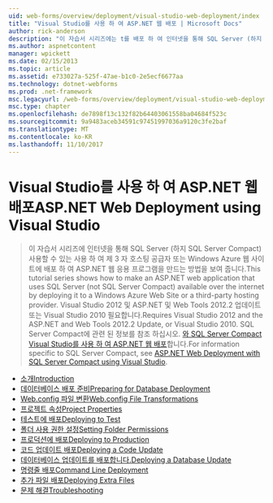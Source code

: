 ```yaml
---
uid: web-forms/overview/deployment/visual-studio-web-deployment/index
title: "Visual Studio를 사용 하 여 ASP.NET 웹 배포 | Microsoft Docs"
author: rick-anderson
description: "이 자습서 시리즈에는 t를 배포 하 여 인터넷을 통해 SQL Server (하지 SQL Server Compact) 사용할 수 있는 사용 하 여 ASP.NET 웹 응용 프로그램을 만드는 방법을 보여 줍니다 중..."
ms.author: aspnetcontent
manager: wpickett
ms.date: 02/15/2013
ms.topic: article
ms.assetid: e733027a-525f-47ae-b1c0-2e5ecf6677aa
ms.technology: dotnet-webforms
ms.prod: .net-framework
msc.legacyurl: /web-forms/overview/deployment/visual-studio-web-deployment
msc.type: chapter
ms.openlocfilehash: de7898f13c132f82b64403061558ba04684f523c
ms.sourcegitcommit: 9a9483aceb34591c97451997036a9120c3fe2baf
ms.translationtype: MT
ms.contentlocale: ko-KR
ms.lasthandoff: 11/10/2017
---
```

<a name="aspnet-web-deployment-using-visual-studio"></a><span data-ttu-id="228a2-103">Visual Studio를 사용 하 여 ASP.NET 웹 배포</span><span class="sxs-lookup"><span data-stu-id="228a2-103">ASP.NET Web Deployment using Visual Studio</span></span>
====================
> <span data-ttu-id="228a2-104">이 자습서 시리즈에 인터넷을 통해 SQL Server (하지 SQL Server Compact) 사용할 수 있는 사용 하 여 제 3 자 호스팅 공급자 또는 Windows Azure 웹 사이트에 배포 하 여 ASP.NET 웹 응용 프로그램을 만드는 방법을 보여 줍니다.</span><span class="sxs-lookup"><span data-stu-id="228a2-104">This tutorial series shows how to make an ASP.NET web application that uses SQL Server (not SQL Server Compact) available over the internet by deploying it to a Windows Azure Web Site or a third-party hosting provider.</span></span> <span data-ttu-id="228a2-105">Visual Studio 2012 및 ASP.NET 및 Web Tools 2012.2 업데이트 또는 Visual Studio 2010 필요합니다.</span><span class="sxs-lookup"><span data-stu-id="228a2-105">Requires Visual Studio 2012 and the ASP.NET and Web Tools 2012.2 Update, or Visual Studio 2010.</span></span> <span data-ttu-id="228a2-106">SQL Server Compact에 관련 된 정보를 참조 하십시오. [와 SQL Server Compact Visual Studio를 사용 하 여 ASP.NET 웹 배포](../../older-versions-getting-started/deployment-to-a-hosting-provider/deployment-to-a-hosting-provider-introduction-1-of-12.md)합니다.</span><span class="sxs-lookup"><span data-stu-id="228a2-106">For information specific to SQL Server Compact, see [ASP.NET Web Deployment with SQL Server Compact using Visual Studio](../../older-versions-getting-started/deployment-to-a-hosting-provider/deployment-to-a-hosting-provider-introduction-1-of-12.md).</span></span>


- [<span data-ttu-id="228a2-107">소개</span><span class="sxs-lookup"><span data-stu-id="228a2-107">Introduction</span></span>](introduction.md)
- [<span data-ttu-id="228a2-108">데이터베이스 배포 준비</span><span class="sxs-lookup"><span data-stu-id="228a2-108">Preparing for Database Deployment</span></span>](preparing-databases.md)
- [<span data-ttu-id="228a2-109">Web.config 파일 변환</span><span class="sxs-lookup"><span data-stu-id="228a2-109">Web.config File Transformations</span></span>](web-config-transformations.md)
- [<span data-ttu-id="228a2-110">프로젝트 속성</span><span class="sxs-lookup"><span data-stu-id="228a2-110">Project Properties</span></span>](project-properties.md)
- [<span data-ttu-id="228a2-111">테스트에 배포</span><span class="sxs-lookup"><span data-stu-id="228a2-111">Deploying to Test</span></span>](deploying-to-iis.md)
- [<span data-ttu-id="228a2-112">폴더 사용 권한 설정</span><span class="sxs-lookup"><span data-stu-id="228a2-112">Setting Folder Permissions</span></span>](setting-folder-permissions.md)
- [<span data-ttu-id="228a2-113">프로덕션에 배포</span><span class="sxs-lookup"><span data-stu-id="228a2-113">Deploying to Production</span></span>](deploying-to-production.md)
- [<span data-ttu-id="228a2-114">코드 업데이트 배포</span><span class="sxs-lookup"><span data-stu-id="228a2-114">Deploying a Code Update</span></span>](deploying-a-code-update.md)
- [<span data-ttu-id="228a2-115">데이터베이스 업데이트를 배포합니다.</span><span class="sxs-lookup"><span data-stu-id="228a2-115">Deploying a Database Update</span></span>](deploying-a-database-update.md)
- [<span data-ttu-id="228a2-116">명령줄 배포</span><span class="sxs-lookup"><span data-stu-id="228a2-116">Command Line Deployment</span></span>](command-line-deployment.md)
- [<span data-ttu-id="228a2-117">추가 파일 배포</span><span class="sxs-lookup"><span data-stu-id="228a2-117">Deploying Extra Files</span></span>](deploying-extra-files.md)
- [<span data-ttu-id="228a2-118">문제 해결</span><span class="sxs-lookup"><span data-stu-id="228a2-118">Troubleshooting</span></span>](troubleshooting.md)
